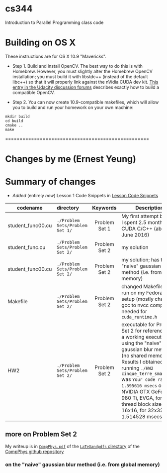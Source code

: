cs344
=====

Introduction to Parallel Programming class code

# Building on OS X

These instructions are for OS X 10.9 "Mavericks".

* Step 1. Build and install OpenCV. The best way to do this is with
Homebrew. However, you must slightly alter the Homebrew OpenCV
installation; you must build it with libstdc++ (instead of the default
libc++) so that it will properly link against the nVidia CUDA dev kit. 
[This entry in the Udacity discussion forums](http://forums.udacity.com/questions/100132476/cuda-55-opencv-247-os-x-maverick-it-doesnt-work) describes exactly how to build a compatible OpenCV.

* Step 2. You can now create 10.9-compatible makefiles, which will allow you to
build and run your homework on your own machine:
```
mkdir build
cd build
cmake ..
make
```

==================================================

Changes by me (Ernest Yeung)
==================================================

# Summary of changes

- *Added* (entirely *new*) Lesson 1 Code Snippets in [Lesson Code Snippets](https://github.com/ernestyalumni/cs344/tree/master/Lesson%20Code%20Snippets)


| codename          | directory                      | Keywords      | Description |
| ----------------- | :----------------------------- | :-----------: | ----------- | 
| student_func00.cu | `./Problem Sets/Problem Set 1/` | Problem Set 1 | My first attempt before I spent 2.5 months with CUDA C/C++ (about June 2016) |
| student_func.cu | `./Problem Sets/Problem Set 2/` | Problem Set 2 | my solution |
| student_func00.cu | `./Problem Sets/Problem Set 2/` | Problem Set 2 | my solution; has the "naive" gaussian blur method (i.e. from global memory) |
| Makefile | `./Problem Sets/Problem Set 2/` | Problem Set 2 | changed Makefile to run on my Fedora Linux setup (mostly changed gcc to nvcc compiler, needed for `cuda_runtime.h` |
| HW2 | `./Problem Sets/Problem Set 2/` | Problem Set 2 | executable for Problem Set 2 for reference (of a working executable), using the "naive" gaussian blur method (no shared memory).  Results I obtained for running `./HW2 cinque_terre_small.jpg` was `Your code ran in: 1.595616 msecs` on a NVIDIA GTX GeForce 980 Ti, EVGA, for thread block size of 16x16, for 32x32, 1.514528 msecs |


## more on Problem Set 2

My writeup is in [`CompPhys.pdf`](https://github.com/ernestyalumni/CompPhys/blob/master/LaTeXandpdfs/CompPhys.pdf) of the [`LaTeXandpdfs` directory](https://github.com/ernestyalumni/CompPhys/tree/master/LaTeXandpdfs) of the [CompPhys github repository](https://github.com/ernestyalumni/CompPhys)

### on the "naive" gaussian blur method (i.e. from global memory)

